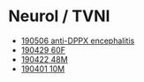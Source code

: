 <!--
Filename: 	index.md
Project: 	/Users/shume/Developer/physician/Neurol/TVNI
Author: 	shumez <https://github.com/shumez>
Created: 	2019-05-10 14:27:8
Modified: 	2019-05-10 15:13:5
-----
Copyright (c) 2019 shumez
-->

# Neurol / TVNI

<!-- * [19](2019-.md) -->
* [190506 anti-DPPX encephalitis](2019-05-06_49M.md)
* [190429 60F](2019-04-29_60F.md)
* [190422 48M](2019-04-22_48M.md)
* [190401 10M](2019-04-01_10M.md)